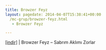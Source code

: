 ```yaml
---
title: Browzer Feyz
layout: pagedate: 2014-04-07T15:38:41+00:00
  /mc-grup/browzer-feyz.html
   - Browzer Feyz

---
```

<a href="https://cloud.mail.ru/public/e211384465a1/Browzer%20Feyz-%20Sabr%C4%B1m%20Akl%C4%B1m%C4%B1%20Zorlar" target="_blank">[indir]</a> | Browzer Feyz &#8211; Sabrım Aklımı Zorlar